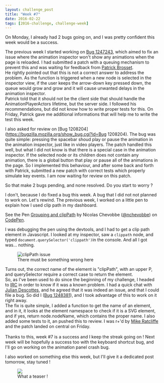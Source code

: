 ```yaml
---
layout: challenge_post
title: "Week #7"
date: 2016-02-22
tags: [2016-challenge, challenge-week]
---
```

On Monday, I already had 2 bugs going on, and I was pretty confident this week would be a success.

The previous week I started working on [Bug 1247243](https://bugzilla.mozilla.org/show_bug.cgi?id=1247243), which aimed to fix an issue where the animation inspector won't show any animations when the page is reloaded. I had submitted a patch with a queuing mechanism to prevent this and was waiting for feedback from [Patrick Brosset](https://twitter.com/patrickbrosset).<br>
He rightly pointed out that this is not a correct answer to address the problem. As the function is triggered when a new node is selected in the inspector view, if the user keeps the arrow-down key pressed down, the queue would grow and grow and it will cause unwanted delays in the animation inspector.<br>
Patrick told that it should not be the client side that should handle the AnimationPlayerActors lifetime, but the server side. I followed his recommendations, but did not know how to write proper tests for this. On Friday, Patrick gave me additional informations that will help me to write the test this week.


I also asked for review on [Bug 1208204](https://bugzilla.mozilla.org/show_bug.cgi?id=Bug 1208204). The bug was quite simple: pressing the spacebar shoud play or pause the animation in the animation inspector, just like in video players. The patch handled this well, but what I did not know is that there is a special case in the animation inspector. If the selected node or its children does not contain any animation, there is a global button that play or pause all of the animations in the page. So I implemented this behaviour, and after some back and forth with Patrick, submitted a new patch with correct tests which properly simulate key events. I am now waiting for review on this patch.


So that make 2 bugs pending, and none resolved. Do you start to worry ?

I don't, because I do fixed a bug this week. A bug that I did not not planned to work on. Let's rewind. The previous week, I worked on a little pen to explain how I used clip path in my dashboard.

<p data-height="268" data-theme-id="12994" data-slug-hash="wMNbWm" data-default-tab="result" data-user="nchevobbe" class='codepen'>See the Pen <a href='http://codepen.io/nchevobbe/pen/wMNbWm/'>Grouping and clipPath</a> by Nicolas Chevobbe (<a href='http://codepen.io/nchevobbe'>@nchevobbe</a>) on <a href='http://codepen.io'>CodePen</a>.</p>
<script async src="//assets.codepen.io/assets/embed/ei.js"></script>

I was debugging the pen using the devtools, and I had to get a clip path element in Javascript. I looked at my inspector, saw a ```clippath``` node, and typed ```document.querySelector('clippath')```in the console. And all I got was… nothing.

<figure>
  <img src="http://i.imgur.com/C8tuN1m.png" alt="clipPath issue">
  <figcaption>There must be something wrong here</figcaption>
</figure>

Turns out, the correct name of the element is "clipPath", with an upper P, and querySelector require a correct case to return the element.<br>
So, as I've been used to do since the beginning of my challenge, I headed to [IRC](ircs://irc.mozilla.org:6697/%23devtools) in order to know if it was a known problem. I had a quick chat with [Julian Descottes](https://twitter.com/juliandescottes/), and he agreed that it was indeed an issue, and that I could file a bug. So did I ([Bug 1248381](https://bugzilla.mozilla.org/show_bug.cgi?id=1248381)), and I took advantage of this to work on it right away.<br>
The fix is quite simple, I added a function to get the name of an element, and in it, it looks at the element namespace to check if it is a SVG element, and if yes, return node.nodeName, which contains the proper name. I also added some tests to it, an pushed this to review. I was r+'d by [Mike Ratcliffe](https://twitter.com/ratcliffe_mike) and the patch landed on central on Friday.<br><br>
Thanks to this, week #7 is a success and I keep the streak going on&nbsp;! Next week will be hopefully a success too with the keyboard shortcut bug, and I'll go on working on the animation panel crash bug.


I also worked on something else this week, but I'll give it a dedicated post tomorrow, stay tuned&nbsp;!

<figure>
  <img src="http://i.imgur.com/A73CVy7.png">
  <figcaption>What a teaser !</figcaption>
</figure>
